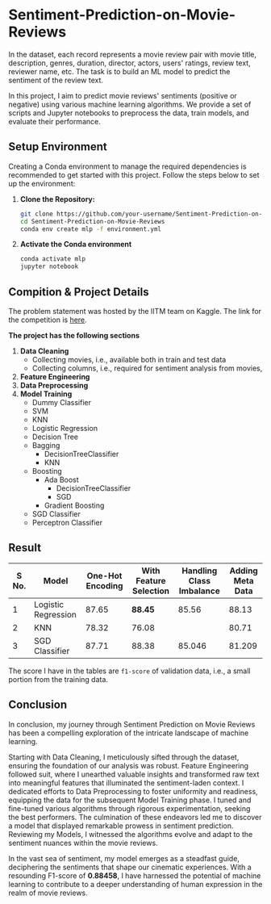 # Sentiment-Prediction-on-Movie-Reviews
In the dataset, each record represents a movie review pair with movie title, description, genres, duration, director, actors, users' ratings, review text, reviewer name, etc. The task is to build an ML model to predict the sentiment of the review text.

In this project, I aim to predict movie reviews' sentiments (positive or negative) using various machine learning algorithms. We provide a set of scripts and Jupyter notebooks to preprocess the data, train models, and evaluate their performance.

## Setup Environment

Creating a Conda environment to manage the required dependencies is recommended to get started with this project. Follow the steps below to set up the environment:

1. **Clone the Repository:**
   ```bash
   git clone https://github.com/your-username/Sentiment-Prediction-on-Movie-Reviews.git
   cd Sentiment-Prediction-on-Movie-Reviews
   conda env create mlp -f environment.yml
   ```
2. **Activate the Conda environment**
   ```bash
   conda activate mlp
   jupyter notebook
   ```
## Compition & Project Details

The problem statement was hosted by the IITM team on Kaggle. The link for the competition is [here](https://www.kaggle.com/competitions/sentiment-prediction-on-movie-reviews). 

**The project has the following sections**
    
1. **Data Cleaning**
    - Collecting movies, i.e., available both in train and test data
    - Collecting columns, i.e., required for sentiment analysis from movies,
2. **Feature Engineering**
3. **Data Preprocessing**
4. **Model Training**
    - Dummy Classifier
    - SVM
    - KNN
    - Logistic Regression
    - Decision Tree
    - Bagging
        - DecisionTreeClassifier
        - KNN
    - Boosting
        - Ada Boost
            - DecisionTreeClassifier
            - SGD
        - Gradient Boosting
    - SGD Classifier
    - Perceptron Classifier

## Result
| S No. | Model               | One-Hot Encoding | With Feature Selection | Handling Class Imbalance | Adding Meta Data |
| ----- | ------------------- | ---------------- | ---------------------- | ------------------------ | ---------------- |
| 1     | Logistic Regression | 87.65            | **88.45**                  | 85.56                    | 88.13            |
| 2     | KNN                 | 78.32            | 76.08                  |                          | 80.71                 |
| 3     | SGD Classifier      | 87.71            | 88.38                  | 85.046                   | 81.209           |

The score I have in the tables are `f1-score` of validation data, i.e., a small portion from the training data.

## Conclusion
In conclusion, my journey through Sentiment Prediction on Movie Reviews has been a compelling exploration of the intricate landscape of machine learning.
    
Starting with Data Cleaning, I meticulously sifted through the dataset, ensuring the foundation of our analysis was robust. Feature Engineering followed suit, where I unearthed valuable insights and transformed raw text into meaningful features that illuminated the sentiment-laden context. I dedicated efforts to Data Preprocessing to foster uniformity and readiness, equipping the data for the subsequent Model Training phase. I tuned and fine-tuned various algorithms through rigorous experimentation, seeking the best performers. The culmination of these endeavors led me to discover a model that displayed remarkable prowess in sentiment prediction. Reviewing my Models, I witnessed the algorithms evolve and adapt to the sentiment nuances within the movie reviews.

In the vast sea of sentiment, my model emerges as a steadfast guide, deciphering the sentiments that shape our cinematic experiences. With a resounding F1-score of **0.88458**, I have harnessed the potential of machine learning to contribute to a deeper understanding of human expression in the realm of movie reviews.
